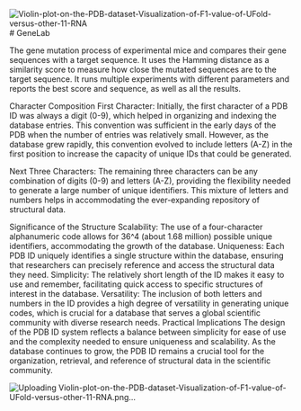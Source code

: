 ![Violin-plot-on-the-PDB-dataset-Visualization-of-F1-value-of-UFold-versus-other-11-RNA](https://github.com/Heisnotanimposter/GeneLab/assets/97718938/cf8b7353-6377-4f82-9460-04d887ef4e82)# GeneLab

The gene mutation process of experimental mice and compares their gene sequences with a target sequence. It uses the Hamming distance as a similarity score to measure how close the mutated sequences are to the target sequence. It runs multiple experiments with different parameters and reports the best score and sequence, as well as all the results.

Character Composition
First Character: Initially, the first character of a PDB ID was always a digit (0-9), which helped in organizing and indexing the database entries. This convention was sufficient in the early days of the PDB when the number of entries was relatively small. However, as the database grew rapidly, this convention evolved to include letters (A-Z) in the first position to increase the capacity of unique IDs that could be generated.

Next Three Characters: The remaining three characters can be any combination of digits (0-9) and letters (A-Z), providing the flexibility needed to generate a large number of unique identifiers. This mixture of letters and numbers helps in accommodating the ever-expanding repository of structural data.

Significance of the Structure
Scalability: The use of a four-character alphanumeric code allows for 36^4 (about 1.68 million) possible unique identifiers, accommodating the growth of the database.
Uniqueness: Each PDB ID uniquely identifies a single structure within the database, ensuring that researchers can precisely reference and access the structural data they need.
Simplicity: The relatively short length of the ID makes it easy to use and remember, facilitating quick access to specific structures of interest in the database.
Versatility: The inclusion of both letters and numbers in the ID provides a high degree of versatility in generating unique codes, which is crucial for a database that serves a global scientific community with diverse research needs.
Practical Implications
The design of the PDB ID system reflects a balance between simplicity for ease of use and the complexity needed to ensure uniqueness and scalability. As the database continues to grow, the PDB ID remains a crucial tool for the organization, retrieval, and reference of structural data in the scientific community.

![Uploading Violin-plot-on-the-PDB-dataset-Visualization-of-F1-value-of-UFold-versus-other-11-RNA.png…]()
